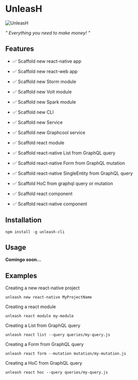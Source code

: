 # UnleasH

![UnleasH](https://raw.githubusercontent.com/thunder-js/unleash-cli/master/resources/demon.jpg)

*" Everything you need to make money! "*

## Features

- ✅ Scaffold new react-native app
- ✅ Scaffold new react-web app
- ✅ Scaffold new Storm module
- ✅ Scaffold new Volt module
- ✅ Scaffold new Spark module
- ✅ Scaffold new CLI
- ✅ Scaffold new Service
- ✅ Scaffold new Graphcool service

- ✅ Scaffold react module
- ✅ Scaffold react-native List from GraphQL query
- ✅ Scaffold react-native Form from GraphQL mutation
- ✅ Scaffold react-native SingleEntity from GraphQL query
- ✅ Scaffold HoC from graphql query or mutation
- ✅ Scaffold react component
- ✅ Scaffold react-native component

## Installation
```
npm install -g unleash-cli
```

## Usage
**Comingo soon...**

## Examples
Creating a new react-native project
```
unleash new react-native MyProjectName
```
Creating a react module
```
unleash react module my-module
```
Creating a List from GraphQL query
```
unleash react list --query queries/my-query.js
```
Creating a Form from GraphQL query
```
unleash react form --mutation mutation/my-mutation.js
```
Creating a HoC from GraphQL query
```
unleash react hoc --query queries/my-query.js
```
